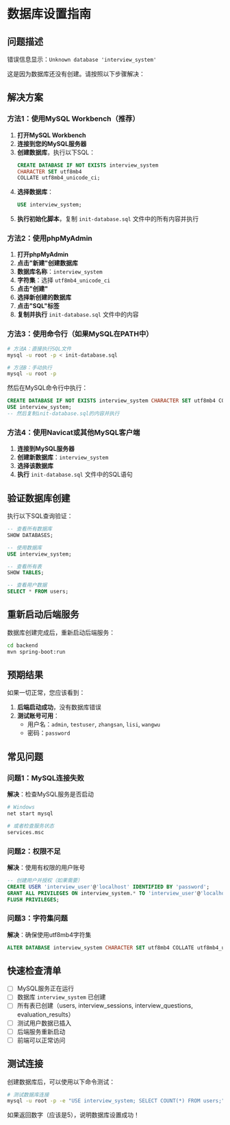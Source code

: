 # 数据库设置指南

## 问题描述
错误信息显示：`Unknown database 'interview_system'`

这是因为数据库还没有创建。请按照以下步骤解决：

## 解决方案

### 方法1：使用MySQL Workbench（推荐）

1. **打开MySQL Workbench**
2. **连接到您的MySQL服务器**
3. **创建数据库**，执行以下SQL：
   ```sql
   CREATE DATABASE IF NOT EXISTS interview_system 
   CHARACTER SET utf8mb4 
   COLLATE utf8mb4_unicode_ci;
   ```
4. **选择数据库**：
   ```sql
   USE interview_system;
   ```
5. **执行初始化脚本**，复制 `init-database.sql` 文件中的所有内容并执行

### 方法2：使用phpMyAdmin

1. **打开phpMyAdmin**
2. **点击"新建"创建数据库**
3. **数据库名称**：`interview_system`
4. **字符集**：选择 `utf8mb4_unicode_ci`
5. **点击"创建"**
6. **选择新创建的数据库**
7. **点击"SQL"标签**
8. **复制并执行** `init-database.sql` 文件中的内容

### 方法3：使用命令行（如果MySQL在PATH中）

```bash
# 方法A：直接执行SQL文件
mysql -u root -p < init-database.sql

# 方法B：手动执行
mysql -u root -p
```

然后在MySQL命令行中执行：
```sql
CREATE DATABASE IF NOT EXISTS interview_system CHARACTER SET utf8mb4 COLLATE utf8mb4_unicode_ci;
USE interview_system;
-- 然后复制init-database.sql的内容并执行
```

### 方法4：使用Navicat或其他MySQL客户端

1. **连接到MySQL服务器**
2. **创建新数据库**：`interview_system`
3. **选择该数据库**
4. **执行** `init-database.sql` 文件中的SQL语句

## 验证数据库创建

执行以下SQL查询验证：

```sql
-- 查看所有数据库
SHOW DATABASES;

-- 使用数据库
USE interview_system;

-- 查看所有表
SHOW TABLES;

-- 查看用户数据
SELECT * FROM users;
```

## 重新启动后端服务

数据库创建完成后，重新启动后端服务：

```bash
cd backend
mvn spring-boot:run
```

## 预期结果

如果一切正常，您应该看到：

1. **后端启动成功**，没有数据库错误
2. **测试账号可用**：
   - 用户名：`admin`, `testuser`, `zhangsan`, `lisi`, `wangwu`
   - 密码：`password`

## 常见问题

### 问题1：MySQL连接失败
**解决**：检查MySQL服务是否启动
```bash
# Windows
net start mysql

# 或者检查服务状态
services.msc
```

### 问题2：权限不足
**解决**：使用有权限的用户账号
```sql
-- 创建用户并授权（如果需要）
CREATE USER 'interview_user'@'localhost' IDENTIFIED BY 'password';
GRANT ALL PRIVILEGES ON interview_system.* TO 'interview_user'@'localhost';
FLUSH PRIVILEGES;
```

### 问题3：字符集问题
**解决**：确保使用utf8mb4字符集
```sql
ALTER DATABASE interview_system CHARACTER SET utf8mb4 COLLATE utf8mb4_unicode_ci;
```

## 快速检查清单

- [ ] MySQL服务正在运行
- [ ] 数据库 `interview_system` 已创建
- [ ] 所有表已创建（users, interview_sessions, interview_questions, evaluation_results）
- [ ] 测试用户数据已插入
- [ ] 后端服务重新启动
- [ ] 前端可以正常访问

## 测试连接

创建数据库后，可以使用以下命令测试：

```bash
# 测试数据库连接
mysql -u root -p -e "USE interview_system; SELECT COUNT(*) FROM users;"
```

如果返回数字（应该是5），说明数据库设置成功！ 